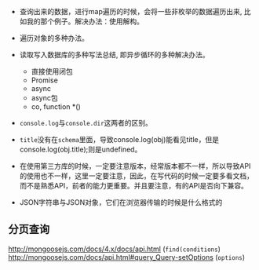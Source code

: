 * 查询出来的数据，进行map遍历的时候，会将一些非枚举的数据遍历出来, 比如我的那个例子。解决办法：使用解构。
* 遍历对象的多种办法。
* 读取写入数据库的多种写法总结, 即异步循环的多种解决办法。
  * 直接使用闭包
  * Promise
  * async
  * async包
  * co, function *()
* `console.log`与`console.dir`这两者的区别。
* `title`没有在`schema`里面，导致console.log(obj)能看见title，但是console.log(obj.title);则是undefined。
* 在使用第三方库的时候，一定要注意版本，经常版本都不一样，所以导致API的使用也不一样，这里一定要注意，因此，在写代码的时候一定要多看文档，而不是熟悉API，前者的能力更重要。并且要注意，有的API是否向下兼容。


* JSON字符串与JSON对象，它们在浏览器传输的时候是什么格式的


## 分页查询

http://mongoosejs.com/docs/4.x/docs/api.html (`find(conditions`)
http://mongoosejs.com/docs/api.html#query_Query-setOptions (`options`)

